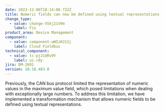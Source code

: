 ```yaml
---
date: 2023-12-06T10:14:00.732Z
title: Numeric fields can now be defined using textual representations
change_type:
  - value: change-VSkj2iV9m
    label: Fix
product_area: Device Management
component:
  - value: component-wWIzHJ12j
    label: Cloud Fieldbus
technical_component:
  - value: tc-pjJiURv9Y
    label: ui-c8y
jira: DM-2691
version: 10.18.483.0
---
```

Previously, the CAN bus protocol limited the representation of numeric values in the maximum value field, which posed limitations when dealing with exceptionally large numbers. To address this limitation, we have implemented a transformation mechanism that allows numeric fields to be defined using textual representations.
